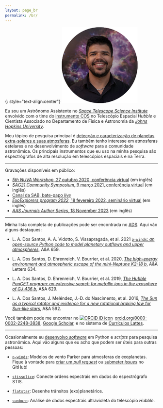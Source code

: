 ```yaml
---
layout: page_br
permalink: /br/
---
```


{: style="text-align:center"}
![leonardo-dos-santos](../images/profile.png "Leonardo A. dos Santos")

Eu sou um Astrônomo Assistente no [*Space Telescope Science Institute*](https://www.stsci.edu) envolvido com o time do [instrumento COS](https://www.stsci.edu/hst/instrumentation/cos) no Telescópio Espacial *Hubble* e Cientista Associado no Departamento de Física e Astronomia da [*Johns Hopkins University*](https://physics-astronomy.jhu.edu).

Meu tópico de pesquisa principal é [detecção e caracterização de planetas extra-solares e suas atmosferas](pesquisa). Eu também tenho interesse em atmosferas estelares e no desenvolvimento de *software* para a comunidade astronômica. Os principais instrumentos que eu uso na minha pesquisa são espectrógrafos de alta resolução em telescópios espaciais e na Terra.

---

Gravações disponíveis em público:

* [*5th NUVA Workshop*, 27 outubro 2020, conferência virtual](https://exoplanet-talks.org/talk/261) (em inglês)
* [*SAG21 Community Symposium*, 9 março 2021, conferência virtual](https://www.youtube.com/watch?v=Tr0ZkuO1sn8) (em inglês)
* [Canal da SAB, bate-papo *live*](https://youtu.be/Go74zYuRTLw)
* [*ExoExplorers program 2022*, 18 fevereiro 2022, seminário virtual](https://www.youtube.com/watch?v=Wo4qDMcohF4) (em inglês)
* [*AAS Journals Author Series*, 18 November 2023](https://www.youtube.com/watch?v=0GRwd6-qF-w) (em inglês)

---

Minha lista completa de publicações pode ser encontrada no [ADS](https://ui.adsabs.harvard.edu/search/q=author%3A%22dos%20Santos%2C%20L.%20A.%22%20AND%20database%3Aastronomy&sort=date%20desc%2C%20bibcode%20desc&p_=0). Aqui vão alguns destaques:

* L. A. Dos Santos, A. A. Vidotto, S. Vissapragada, et al. 2021 [`p-winds`: *an open-source Python code to model planetary outflows and upper atmospheres*](https://ui.adsabs.harvard.edu/abs/2022A%26A...659A..62D/abstract), A&A 659.

* L. A. Dos Santos, D. Ehrenreich, V. Bourrier, et al. 2020, [*The high-energy environment and atmospheric escape of the mini-Neptune K2-18 b*](https://ui.adsabs.harvard.edu/abs/2020A%26A...634L...4D/abstract), A&A Letters 634.

* L. A. Dos Santos, D. Ehrenreich, V. Bourrier, et al. 2019, [*The Hubble PanCET program: an extensive search for metallic ions in the exosphere of GJ 436 b*](https://ui.adsabs.harvard.edu/abs/2019A%26A...629A..47D/abstract), A&A 629.

* L. A. Dos Santos, J. Meléndez, J.-D. do Nascimento, et al. 2016, [*The Sun as a typical rotator and evidence for a new rotational braking law for Sun-like stars*](https://ui.adsabs.harvard.edu/abs/2016A%26A...592A.156D/abstract), A&A 592.

Você também pode me encontrar no <a href="https://orcid.org/0000-0002-2248-3838" target="orcid.widget" rel="noopener noreferrer" style="vertical-align:top;"><img src="https://orcid.org/sites/default/files/images/orcid_16x16.png" style="width:1em;margin-right:.5em;" alt="ORCID iD icon">orcid.org/0000-0002-2248-3838</a>, <a href="https://scholar.google.com/citations?user=qtgZdFIAAAAJ">Google Scholar</a>, e no sistema de [Currículos Lattes](http://lattes.cnpq.br/3229594928172764).

---

Ocasionalmente eu [desenvolvo *software*](https://github.com/ladsantos) em Python e *scripts* para pesquisa astronômica. Aqui vão alguns que eu acho que podem ser úteis para outras pessoas:

* [`p-winds`](https://p-winds.readthedocs.io/): Modelos de vento Parker para atmosferas de exoplanetas. Fique à vontade para [criar um *pull request*](https://github.com/ladsantos/p-winds/pulls) ou [submeter *issues*](https://github.com/ladsantos/p-winds/issues) no GitHub!

* [`stissplice`](https://github.com/ladsantos/stissplice): Conecte ordens espectrais em dados do espectrógrafo STIS.

* [`flatstar`](https://github.com/ladsantos/flatstar): Desenhe trânsitos (exo)planetários.

* [`sunburn`](https://github.com/ladsantos/sunburn): Análise de dados espectrais ultravioleta do telescópio *Hubble*.
